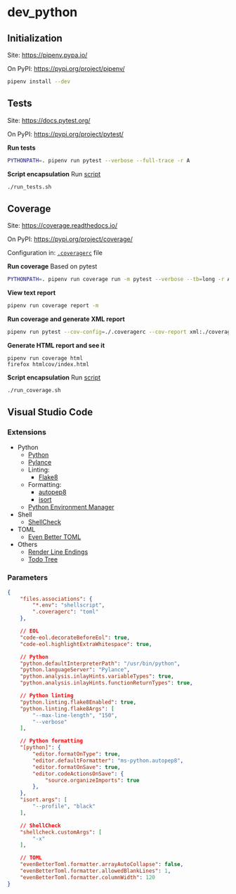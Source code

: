 # dev_python

## Initialization
Site: https://pipenv.pypa.io/

On PyPI: https://pypi.org/project/pipenv/
```bash
pipenv install --dev
```

## Tests
Site: https://docs.pytest.org/

On PyPI: https://pypi.org/project/pytest/

**Run tests**
```bash
PYTHONPATH=. pipenv run pytest --verbose --full-trace -r A
```

**Script encapsulation**
Run [script](./run_tests.sh)
```bash
./run_tests.sh
```

## Coverage
Site: https://coverage.readthedocs.io/

On PyPI: https://pypi.org/project/coverage/

Configuration in: [`.coveragerc`](./.coveragerc) file

**Run coverage**
Based on pytest
```bash
PYTHONPATH=. pipenv run coverage run -m pytest --verbose --tb=long -r A
```

**View text report**
```bash
pipenv run coverage report -m
```

**Run coverage and generate XML report**
```bash
pipenv run pytest --cov-config=./.coveragerc --cov-report xml:./coverage.xml --cov .
```

**Generate HTML report and see it**
```
pipenv run coverage html
firefox htmlcov/index.html
```

**Script encapsulation**
Run [script](./run_coverage.sh)
```bash
./run_coverage.sh
```

## Visual Studio Code

### Extensions
* Python
    * [Python](https://marketplace.visualstudio.com/items?itemName=ms-python.python)
    * [Pylance](https://marketplace.visualstudio.com/items?itemName=ms-python.vscode-pylance)
    * Linting:
        * [Flake8](https://marketplace.visualstudio.com/items?itemName=ms-python.flake8)
    * Formatting:
        * [autopep8](https://marketplace.visualstudio.com/items?itemName=ms-python.autopep8)
        * [isort](https://marketplace.visualstudio.com/items?itemName=ms-python.isort)
    * [Python Environment Manager](https://marketplace.visualstudio.com/items?itemName=donjayamanne.python-environment-manager)
* Shell
    * [ShellCheck](https://marketplace.visualstudio.com/items?itemName=timonwong.shellcheck)
* TOML
    * [Even Better TOML](https://marketplace.visualstudio.com/items?itemName=tamasfe.even-better-toml)
* Others
    * [Render Line Endings](https://marketplace.visualstudio.com/items?itemName=medo64.render-crlf)
    * [Todo Tree](https://marketplace.visualstudio.com/items?itemName=Gruntfuggly.todo-tree)

### Parameters
```json
{
    "files.associations": {
        "*.env": "shellscript",
        ".coveragerc": "toml"
    },

    // EOL
    "code-eol.decorateBeforeEol": true,
    "code-eol.highlightExtraWhitespace": true,

    // Python
    "python.defaultInterpreterPath": "/usr/bin/python",
    "python.languageServer": "Pylance",
    "python.analysis.inlayHints.variableTypes": true,
    "python.analysis.inlayHints.functionReturnTypes": true,

    // Python linting
    "python.linting.flake8Enabled": true,
    "python.linting.flake8Args": [
        "--max-line-length", "150",
        "--verbose"
    ],

    // Python formatting
    "[python]": {
        "editor.formatOnType": true,
        "editor.defaultFormatter": "ms-python.autopep8",
        "editor.formatOnSave": true,
        "editor.codeActionsOnSave": {
            "source.organizeImports": true
        },
    },
    "isort.args": [
        "--profile", "black"
    ],

    // ShellCheck
    "shellcheck.customArgs": [
        "-x"
    ],

    // TOML
    "evenBetterToml.formatter.arrayAutoCollapse": false,
    "evenBetterToml.formatter.allowedBlankLines": 1,
    "evenBetterToml.formatter.columnWidth": 120
}
```
